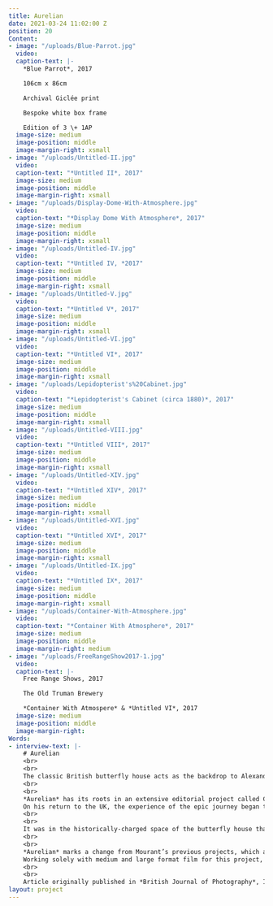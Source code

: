 ```yaml
---
title: Aurelian
date: 2021-03-24 11:02:00 Z
position: 20
Content:
- image: "/uploads/Blue-Parrot.jpg"
  video: 
  caption-text: |-
    *Blue Parrot*, 2017

    106cm x 86cm

    Archival Giclée print

    Bespoke white box frame

    Edition of 3 \+ 1AP
  image-size: medium
  image-position: middle
  image-margin-right: xsmall
- image: "/uploads/Untitled-II.jpg"
  video: 
  caption-text: "*Untitled II*, 2017"
  image-size: medium
  image-position: middle
  image-margin-right: xsmall
- image: "/uploads/Display-Dome-With-Atmosphere.jpg"
  video: 
  caption-text: "*Display Dome With Atmosphere*, 2017"
  image-size: medium
  image-position: middle
  image-margin-right: xsmall
- image: "/uploads/Untitled-IV.jpg"
  video: 
  caption-text: "*Untitled IV, *2017"
  image-size: medium
  image-position: middle
  image-margin-right: xsmall
- image: "/uploads/Untitled-V.jpg"
  video: 
  caption-text: "*Untitled V*, 2017"
  image-size: medium
  image-position: middle
  image-margin-right: xsmall
- image: "/uploads/Untitled-VI.jpg"
  video: 
  caption-text: "*Untitled VI*, 2017"
  image-size: medium
  image-position: middle
  image-margin-right: xsmall
- image: "/uploads/Lepidopterist's%20Cabinet.jpg"
  video: 
  caption-text: "*Lepidopterist's Cabinet (circa 1880)*, 2017"
  image-size: medium
  image-position: middle
  image-margin-right: xsmall
- image: "/uploads/Untitled-VIII.jpg"
  video: 
  caption-text: "*Untitled VIII*, 2017"
  image-size: medium
  image-position: middle
  image-margin-right: xsmall
- image: "/uploads/Untitled-XIV.jpg"
  video: 
  caption-text: "*Untitled XIV*, 2017"
  image-size: medium
  image-position: middle
  image-margin-right: xsmall
- image: "/uploads/Untitled-XVI.jpg"
  video: 
  caption-text: "*Untitled XVI*, 2017"
  image-size: medium
  image-position: middle
  image-margin-right: xsmall
- image: "/uploads/Untitled-IX.jpg"
  video: 
  caption-text: "*Untitled IX*, 2017"
  image-size: medium
  image-position: middle
  image-margin-right: xsmall
- image: "/uploads/Container-With-Atmosphere.jpg"
  video: 
  caption-text: "*Container With Atmosphere*, 2017"
  image-size: medium
  image-position: middle
  image-margin-right: medium
- image: "/uploads/FreeRangeShow2017-1.jpg"
  video: 
  caption-text: |-
    Free Range Shows, 2017

    The Old Truman Brewery

    *Container With Atmospere* & *Untitled VI*, 2017
  image-size: medium
  image-position: middle
  image-margin-right: 
Words:
- interview-text: |-
    # Aurelian
    <br>
    <br>
    The classic British butterfly house acts as the backdrop to Alexander Mourant’s *Aurelian*, an evocative study of the passing of time and the slippery nature of memory. *“These hot, artificial environments are used through the work to probe the nature of experience, such as an assembly point, or an artist’s studio, as an envisioned idea where time is not absolute but continuously contained and all-encompassing,”* says the 23-year-old, who recently graduated from Falmouth University.
    <br>
    <br>
    *Aurelian* has its roots in an extensive editorial project called Cairo to Cape Town: Africa’s Plastic Footprint, which Mourant worked on in collaboration with the Raw Foundation. Over the course of five months, he travelled throughout Africa in a 4×4, documenting the shifting cultural and geographical landscape. *“I think the most inspiring aspect was the realisation of how diverse our planet is. But crucially, how the environment is genuinely threatened,”* he says.
    On his return to the UK, the experience of the epic journey began to take shape in a different form. Drawing on the literature he had read throughout his trip, he was struck by the ephemerality of his memories and an intense longing for the tropical landscape he had left behind. *“Since returning, the familiar had become unfamiliar. I sought not to simply photograph, but to explore through this desire, the time and space in which I found myself,”* he explains.
    <br>
    <br>
    It was in the historically-charged space of the butterfly house that Mourant found his subject. From the Victorian tradition of collection and expedition to the contemporary work of artists such as Damien Hirst and Hannah Starkey, he became interested in the symbolic potential of the butterfly across science, literature and art. His own vision moves between past and present, mixing abstract interior shots with black-and-white anthropological still lifes of cultural objects related to butterfly collecting: a practice at risk of falling into *“the recesses of our history”*.
    <br>
    <br>
    *Aurelian* marks a change from Mourant’s previous projects, which are more documentary in nature. *“In the process of reviewing my recent photographs, I grew frustrated with the lack of interaction between the work and the viewers; there was no sensation, the photographs felt soulless,”* he comments.
    Working solely with medium and large format film for this project, he chose to experiment with a slower-paced, more conceptual approach that explores the metaphysical qualities of photography, one that he plans to continue on a trip to Japan.
    <br>
    <br>
    Article originally published in *British Journal of Photography*, Issue 7862, 2017, written by Sophie Wright.
layout: project
---
```


